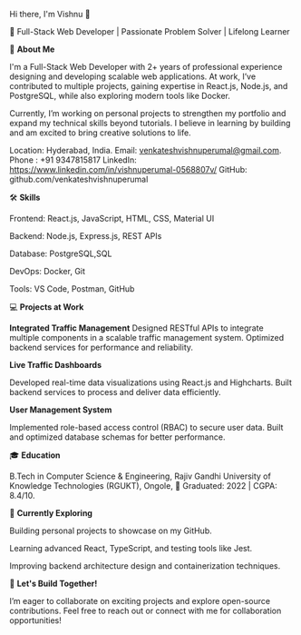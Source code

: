 Hi there, I'm  Vishnu 👋

🚀 Full-Stack Web Developer | Passionate Problem Solver | Lifelong Learner

🌟 **About Me**

I'm a Full-Stack Web Developer with 2+ years of professional experience designing and developing scalable web applications. 
At work, I’ve contributed to multiple projects, gaining expertise in React.js, Node.js, and PostgreSQL, while also exploring modern tools like Docker.

Currently, I’m working on personal projects to strengthen my portfolio and expand my technical skills beyond tutorials. 
I believe in learning by building and am excited to bring creative solutions to life.

Location: Hyderabad, India.
Email: venkateshvishnuperumal@gmail.com.
Phone : +91 9347815817
LinkedIn: https://www.linkedin.com/in/vishnuperumal-0568807v/
GitHub: github.com/venkateshvishnuperumal


🛠️ **Skills**

Frontend: React.js, JavaScript, HTML, CSS, Material UI

Backend: Node.js, Express.js, REST APIs

Database: PostgreSQL,SQL

DevOps: Docker, Git

Tools: VS Code, Postman, GitHub


💻 **Projects at Work**

**Integrated Traffic Management**
Designed RESTful APIs to integrate multiple components in a scalable traffic management system.
Optimized backend services for performance and reliability.


**Live Traffic Dashboards**

Developed real-time data visualizations using React.js and Highcharts.
Built backend services to process and deliver data efficiently.


**User Management System**

Implemented role-based access control (RBAC) to secure user data.
Built and optimized database schemas for better performance.



🎓 **Education**

B.Tech in Computer Science & Engineering,
Rajiv Gandhi University of Knowledge Technologies (RGUKT), Ongole,
📅 Graduated: 2022 | CGPA: 8.4/10.



🌱 **Currently Exploring**

Building personal projects to showcase on my GitHub.

Learning advanced React, TypeScript, and testing tools like Jest.

Improving backend architecture design and containerization techniques.


🚀 **Let's Build Together!**

I’m eager to collaborate on exciting projects and explore open-source contributions. Feel free to reach out or connect with me for collaboration opportunities!
